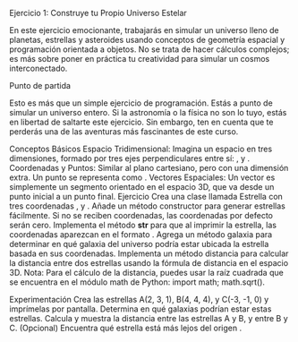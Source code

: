 Ejercicio 1: Construye tu Propio Universo Estelar


En este ejercicio emocionante, trabajarás en simular un universo lleno de planetas, estrellas y asteroides usando conceptos de geometría espacial y programación orientada a objetos. No se trata de hacer cálculos complejos; es más sobre poner en práctica tu creatividad para simular un cosmos interconectado.

Punto de partida

Esto es más que un simple ejercicio de programación. Estás a punto de simular un universo entero. Si la astronomía o la física no son lo tuyo, estás en libertad de saltarte este ejercicio. Sin embargo, ten en cuenta que te perderás una de las aventuras más fascinantes de este curso.

Conceptos Básicos
Espacio Tridimensional: Imagina un espacio en tres dimensiones, formado por tres ejes perpendiculares entre sí: ,  y .
Coordenadas y Puntos: Similar al plano cartesiano, pero con una dimensión extra. Un punto se representa como .
Vectores Espaciales: Un vector es simplemente un segmento orientado en el espacio 3D, que va desde un punto inicial a un punto final.
Ejercicio
Crea una clase llamada Estrella con tres coordenadas ,  y .
Añade un método constructor para generar estrellas fácilmente. Si no se reciben coordenadas, las coordenadas por defecto serán cero.
Implementa el método __str__ para que al imprimir la estrella, las coordenadas aparezcan en el formato .
Agrega un método galaxia para determinar en qué galaxia del universo podría estar ubicada la estrella basada en sus coordenadas.
Implementa un método distancia para calcular la distancia entre dos estrellas usando la fórmula de distancia en el espacio 3D.
Nota: Para el cálculo de la distancia, puedes usar la raíz cuadrada que se encuentra en el módulo math de Python: import math; math.sqrt().



Experimentación
Crea las estrellas A(2, 3, 1), B(4, 4, 4), y C(-3, -1, 0) y imprímelas por pantalla.
Determina en qué galaxias podrían estar estas estrellas.
Calcula y muestra la distancia entre las estrellas A y B, y entre B y C.
(Opcional) Encuentra qué estrella está más lejos del origen .